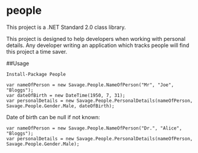 # people
This project is a .NET Standard 2.0 class library.

This project is designed to help developers when working with personal details. Any developer writing an application which tracks people will find this project a time saver.

##Usage

`Install-Package People`

```
var nameOfPerson = new Savage.People.NameOfPerson("Mr", "Joe", "Bloggs");
var dateOfBirth = new DateTime(1950, 7, 31);
var personalDetails = new Savage.People.PersonalDetails(nameOfPerson, Savage.People.Gender.Male, dateOfBirth);
```

Date of birth can be null if not known:
```
var nameOfPerson = new Savage.People.NameOfPerson("Dr.", "Alice", "Bloggs");
var personalDetails = new Savage.People.PersonalDetails(nameOfPerson, Savage.People.Gender.Male);
```
